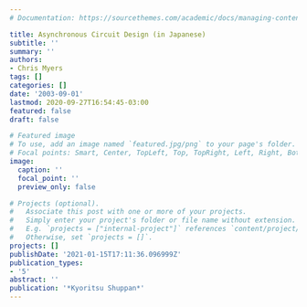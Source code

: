 ```yaml
---
# Documentation: https://sourcethemes.com/academic/docs/managing-content/

title: Asynchronous Circuit Design (in Japanese)
subtitle: ''
summary: ''
authors:
- Chris Myers
tags: []
categories: []
date: '2003-09-01'
lastmod: 2020-09-27T16:54:45-03:00
featured: false
draft: false

# Featured image
# To use, add an image named `featured.jpg/png` to your page's folder.
# Focal points: Smart, Center, TopLeft, Top, TopRight, Left, Right, BottomLeft, Bottom, BottomRight.
image:
  caption: ''
  focal_point: ''
  preview_only: false

# Projects (optional).
#   Associate this post with one or more of your projects.
#   Simply enter your project's folder or file name without extension.
#   E.g. `projects = ["internal-project"]` references `content/project/deep-learning/index.md`.
#   Otherwise, set `projects = []`.
projects: []
publishDate: '2021-01-15T17:11:36.096999Z'
publication_types:
- '5'
abstract: ''
publication: '*Kyoritsu Shuppan*'
---
```

